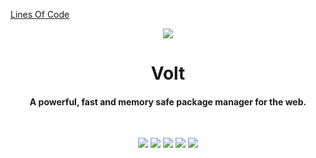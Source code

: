 [Lines Of Code](https://img.shields.io/tokei/lines/github/voltpkg/volt)

<p align="center">
  <img src="https://github.com/voltpkg/volt/blob/master/assets/volt-transparent-bg.png?raw=true">
</p>

<h1 align="center">Volt</h1>
<h4 align="center">A powerful, fast and memory safe package manager for the web.</h1>
<br>

<p align="center">
  <img src="https://img.shields.io/badge/version-1.0.0--pre--alpha-ff69b4"> <img src="https://img.shields.io/github/license/voltpkg/volt?color=pink"> <img src="https://img.shields.io/tokei/lines/github/voltpkg/volt?color=white&label=lines%20of%20code"> <img src="https://img.shields.io/github/languages/top/voltpkg/volt?color=%230xfffff"> <img src="https://img.shields.io/github/repo-size/voltpkg/volt?color=orange">
</p>
<br>